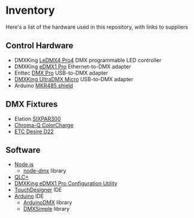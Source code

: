# Inventory

Here's a list of the hardware used in this repository, with links to suppliers

## Control Hardware

* DMXKing [LeDMX4 Pro4](https://dmxking.com/led-pixel-control/ledmx4-pro) DMX programmable LED controller 
* DMXKing [eDMX1 Pro](https://dmxking.com/artnetsacn/edmx1-pro) Ethernet-to-DMX adapter
* Enttec [DMX Pro](https://www.enttec.com/product/controls/dmx-usb-interfaces/dmx-usb-interface/) USB-to-DMX adapter
* [DMXKing UltraDMX Micro](https://dmxking.com/usbdmx/ultradmxmicro) USB-to-DMX adapter
* Arduino [MKR485 shield](https://store.arduino.cc/usa/arduino-mkr-485-shield)

## DMX Fixtures
* Elation [SIXPAR300](https://www.elationlighting.com/sixpar-300)
* [Chroma-Q ColorCharge](https://chroma-q.com/products/color-charge)
* [ETC Desire D22](https://www.etcconnect.com/Products/Lighting-Fixtures/Desire-D22/Features.aspx?utm_campaign=Selador)

## Software

* [Node.js](https://nodejs.org/en/)
   * [node-dmx](https://github.com/node-dmx/dmx) library
* [QLC+](https://www.qlcplus.org/)
* [DMXKing eDMX1 Pro Configuration Utility](https://dmxking.com/artnetsacn/edmx1-pro)
* [TouchDesigner](https://derivative.ca/product) IDE
* [Arduino](https://www.arduino.cc/en/Main/Software) IDE
   * [ArduinoDMX](https://github.com/arduino-libraries/ArduinoDMX) library
   * [DMXSimple](https://github.com/PaulStoffregen/DmxSimple) library


